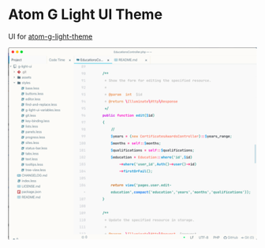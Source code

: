 # Atom G Light UI Theme

UI for [atom-g-light-theme](https://github.com/stoneC0der/atom-g-light-syntax-theme)

![Preview](https://raw.githubusercontent.com/stoneC0der/atom-g-light-ui/master/assets/Screenshot%202020-03-13%20at%207.35.56%20PM.png)
